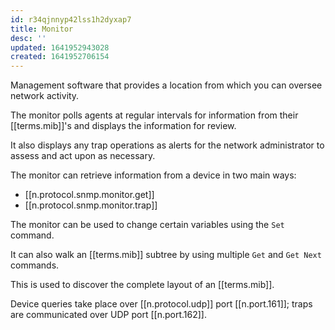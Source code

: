 ```yaml
---
id: r34qjnnyp42lss1h2dyxap7
title: Monitor
desc: ''
updated: 1641952943028
created: 1641952706154
---
```



Management software that provides a location from which you can oversee network activity. 

The monitor polls agents at regular intervals for information from their [[terms.mib]]'s and displays the information for review. 

It also displays any trap operations as alerts for the network administrator to assess and act upon as necessary. 

The monitor can retrieve information from a device in two main ways:

- [[n.protocol.snmp.monitor.get]]
- [[n.protocol.snmp.monitor.trap]]

The monitor can be used to change certain variables using the `Set` command. 

It can also walk an [[terms.mib]] subtree by using multiple `Get` and `Get Next` commands. 

This is used to discover the complete layout of an [[terms.mib]]. 

Device queries take place over [[n.protocol.udp]] port [[n.port.161]]; traps are communicated over UDP port [[n.port.162]].
